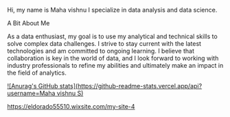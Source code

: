 
Hi, my name is Maha vishnu
I specialize in data analysis and data science.

A Bit About Me

As a data enthusiast, my goal is to use my analytical and technical skills to solve complex data challenges. I strive to stay current with the latest technologies and am committed to ongoing learning. I believe that collaboration is key in the world of data, and I look forward to working with industry professionals to refine my abilities and ultimately make an impact in the field of analytics.

[![Anurag's GitHub stats](https://github-readme-stats.vercel.app/api?username=Maha vishnu S)](https://github.com/anuraghazra/github-readme-stats)

https://eldorado55510.wixsite.com/my-site-4


<!---
vishnu55510/vishnu55510 is a ✨ special ✨ repository because its `README.md` (this file) appears on your GitHub profile.
You can click the Preview link to take a look at your changes.
--->
